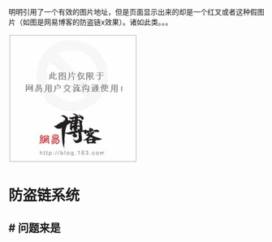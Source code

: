 明明引用了一个有效的图片地址，但是页面显示出来的却是一个红叉或者这种假图片（如图是网易博客的防盗链x效果）。诸如此类。。。

![](/assets/防盗链-2018年02月01日21:38:26.png)

# 防盗链系统

## \# 问题来是



